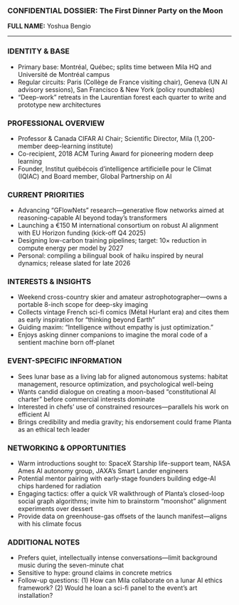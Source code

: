 ### CONFIDENTIAL DOSSIER: The First Dinner Party on the Moon

**FULL NAME:** Yoshua Bengio

---
### IDENTITY & BASE
- Primary base: Montréal, Québec; splits time between Mila HQ and Université de Montréal campus
- Regular circuits: Paris (Collège de France visiting chair), Geneva (UN AI advisory sessions), San Francisco & New York (policy roundtables)
- “Deep-work” retreats in the Laurentian forest each quarter to write and prototype new architectures

### PROFESSIONAL OVERVIEW
- Professor & Canada CIFAR AI Chair; Scientific Director, Mila (1,200-member deep-learning institute)
- Co-recipient, 2018 ACM Turing Award for pioneering modern deep learning
- Founder, Institut québécois d’intelligence artificielle pour le Climat (IQIAC) and Board member, Global Partnership on AI

### CURRENT PRIORITIES
- Advancing “GFlowNets” research—generative flow networks aimed at reasoning-capable AI beyond today’s transformers
- Launching a €150 M international consortium on robust AI alignment with EU Horizon funding (kick-off Q4 2025)
- Designing low-carbon training pipelines; target: 10× reduction in compute energy per model by 2027
- Personal: compiling a bilingual book of haiku inspired by neural dynamics; release slated for late 2026

### INTERESTS & INSIGHTS
- Weekend cross-country skier and amateur astrophotographer—owns a portable 8-inch scope for deep-sky imaging
- Collects vintage French sci-fi comics (Métal Hurlant era) and cites them as early inspiration for “thinking beyond Earth”
- Guiding maxim: “Intelligence without empathy is just optimization.”
- Enjoys asking dinner companions to imagine the moral code of a sentient machine born off-planet

### EVENT-SPECIFIC INFORMATION
- Sees lunar base as a living lab for aligned autonomous systems: habitat management, resource optimization, and psychological well-being
- Wants candid dialogue on creating a moon-based “constitutional AI charter” before commercial interests dominate
- Interested in chefs’ use of constrained resources—parallels his work on efficient AI
- Brings credibility and media gravity; his endorsement could frame Planta as an ethical tech leader

### NETWORKING & OPPORTUNITIES
- Warm introductions sought to: SpaceX Starship life-support team, NASA Ames AI autonomy group, JAXA’s Smart Lander engineers
- Potential mentor pairing with early-stage founders building edge-AI chips hardened for radiation
- Engaging tactics: offer a quick VR walkthrough of Planta’s closed-loop social graph algorithms; invite him to brainstorm “moonshot” alignment experiments over dessert
- Provide data on greenhouse-gas offsets of the launch manifest—aligns with his climate focus

### ADDITIONAL NOTES
- Prefers quiet, intellectually intense conversations—limit background music during the seven-minute chat
- Sensitive to hype: ground claims in concrete metrics
- Follow-up questions: (1) How can Mila collaborate on a lunar AI ethics framework? (2) Would he loan a sci-fi panel to the event’s art installation?